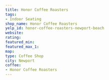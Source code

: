 ```yaml
---
title: Honor Coffee Roasters
tags:
- Indoor Seating
shop_name: Honor Coffee Roasters
yelp_id: honor-coffee-roasters-newport-beach
website:
rating:
featured_min:
featured_max_1:
map:
type: Coffee Shop
city: Newport
coffee:
- Honor Coffee Roasters
---
```

